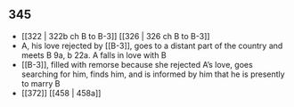 ## 345
- [[322 | 322b ch B to B-3]] [[326 | 326 ch B to B-3]] 
- A, his love rejected by [[B-3]], goes to a distant part of the country and meets B 9a, b 22a. A falls in love with B
- [[B-3]], filled with remorse because she rejected A’s love, goes searching for him, finds him, and is informed by him that he is presently to marry B
- [[372]] [[458 | 458a]] 

